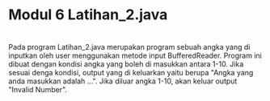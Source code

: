 # Modul 6 Latihan_2.java
#
Pada program Latihan_2.java merupakan program sebuah angka yang di inputkan oleh user menggunakan metode input BufferedReader. Program ini dibuat dengan kondisi angka yang boleh di masukkan antara 1-10. Jika sesuai denga kondisi, output yang di keluarkan yaitu berupa "Angka yang anda masukkan adalah ...". Jika diluar angka 1-10, akan keluar output "Invalid Number".